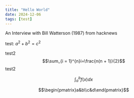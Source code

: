 ```yaml
---
title: "Hello World"
date: 2024-12-06
tags: [test]
---
```


<head>
    <script src="https://cdn.mathjax.org/mathjax/latest/MathJax.js?config=TeX-AMS-MML_HTMLorMML" type="text/javascript"></script>
    <script type="text/x-mathjax-config">
        MathJax.Hub.Config({
            tex2jax: {
            skipTags: ['script', 'noscript', 'style', 'textarea', 'pre'],
            inlineMath: [['$','$']]
            }
        });
    </script>
</head>

An Interview with Bill Watterson (1987)
from hacknews

test: $a^{2}+b^{2}=c^{2}$

test2  
$$\sum_{i = 1}^{n}i=\frac{n(n + 1)}{2}$$ 
test2 

$$\int_{a}^{b}f(x)dx$$

$$\begin{pmatrix}a&b\\c&d\end{pmatrix}$$


